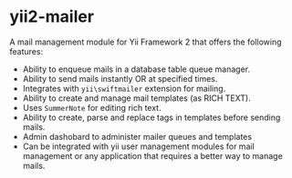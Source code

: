 # yii2-mailer

A mail management module for Yii Framework 2 that offers the following features:

- Ability to enqueue mails in a database table queue manager.
- Ability to send mails instantly OR at specified times.
- Integrates with `yii\swiftmailer` extension for mailing.
- Ability to create and manage mail templates (as RICH TEXT).
- Uses `SummerNote` for editing rich text.
- Ability to create, parse and replace tags in templates before sending mails.
- Admin dashobard to administer mailer queues and templates
- Can be integrated with yii user management modules for mail management or any application that requires a better way to manage mails.
